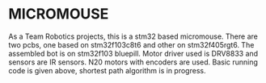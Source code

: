 # MICROMOUSE
As a Team Robotics projects, this is a stm32 based micromouse.
There are two pcbs, one based on stm32f103c8t6 and other on stm32f405rgt6.
The assembled bot is on stm32f103 bluepill.
Motor driver used is DRV8833 and sensors are IR sensors.
N20 motors with encoders are used.
Basic running code is given above, shortest path algorithm is in progress.
